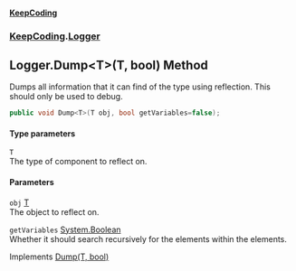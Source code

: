#### [KeepCoding](index.md 'index')
### [KeepCoding](KeepCoding.md 'KeepCoding').[Logger](Logger.md 'KeepCoding.Logger')
## Logger.Dump&lt;T&gt;(T, bool) Method
Dumps all information that it can find of the type using reflection. This should only be used to debug.  
```csharp
public void Dump<T>(T obj, bool getVariables=false);
```
#### Type parameters
<a name='KeepCoding.Logger.Dump.T.(T.bool).T'></a>
`T`  
The type of component to reflect on.
  
#### Parameters
<a name='KeepCoding.Logger.Dump.T.(T.bool).obj'></a>
`obj` [T](Logger.Dump.sOqEkA.6mI90Sls4.uLMZg.md#KeepCoding.Logger.Dump.T.(T.bool).T 'KeepCoding.Logger.Dump&lt;T&gt;(T, bool).T')  
The object to reflect on.
  
<a name='KeepCoding.Logger.Dump.T.(T.bool).getVariables'></a>
`getVariables` [System.Boolean](https://docs.microsoft.com/en-us/dotnet/api/System.Boolean 'System.Boolean')  
Whether it should search recursively for the elements within the elements.
  

Implements [Dump<T>(T, bool)](IDump.Dump.XVZkFQ1vamTg6HNQMK8XrA.md 'KeepCoding.IDump.Dump&lt;T&gt;(T, bool)')  
